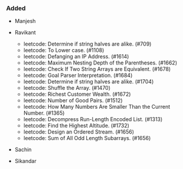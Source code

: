 ### Added

- Manjesh
- Ravikant
  - leetcode: Determine if string halves are alike. (#709)
  - leetcode: To Lower case. (#1108)
  - leetcode: Defanging an IP Address. (#1614)
  - leetcode: Maximum Nesting Depth of the Parentheses. (#1662)
  - leetcode: Check If Two String Arrays are Equivalent. (#1678)
  - leetcode: Goal Parser Interpretation. (#1684)
  - leetcode: Determine if string halves are alike. (#1704)
  - leetcode: Shuffle the Array. (#1470)
  - leetcode: Richest Customer Wealth. (#1672)
  - leetcode: Number of Good Pairs. (#1512)
  - leetcode: How Many Numbers Are Smaller Than the Current Number. (#1365)
  - leetcode: Decompress Run-Length Encoded List. (#1313)
  - leetcode: Find the Highest Altitude. (#1732)
  - leetcode: Design an Ordered Stream. (#1656)
  - leetcode: Sum of All Odd Length Subarrays. (#1656)
  
- Sachin
- Sikandar
